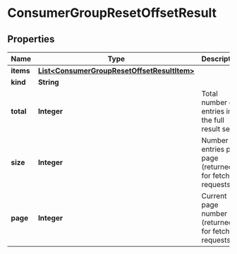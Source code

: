 

# ConsumerGroupResetOffsetResult


## Properties

Name | Type | Description | Notes
------------ | ------------- | ------------- | -------------
**items** | [**List&lt;ConsumerGroupResetOffsetResultItem&gt;**](ConsumerGroupResetOffsetResultItem.md) |  |  [optional]
**kind** | **String** |  |  [optional]
**total** | **Integer** | Total number of entries in the full result set | 
**size** | **Integer** | Number of entries per page (returned for fetch requests) |  [optional]
**page** | **Integer** | Current page number (returned for fetch requests) |  [optional]



